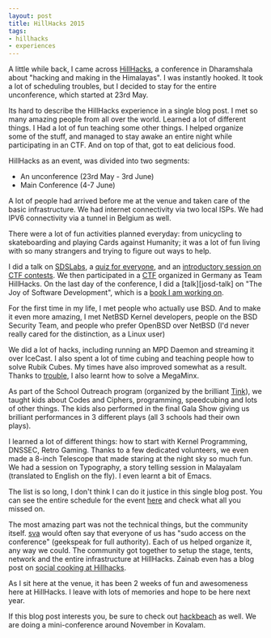 ```yaml
---
layout: post
title: HillHacks 2015
tags:
- hillhacks
- experiences
---
```


A little while back, I came across [HillHacks](hh), a conference in Dharamshala about "hacking and making in the Himalayas". I was instantly hooked. It took a lot of scheduling troubles, but I decided to stay for the entire unconference, which started at 23rd May.

Its hard to describe the HillHacks experience in a single blog post. I met so many amazing people from all over the world. Learned a lot of different things. I Had a lot of fun teaching some other things. I helped organize some of the stuff, and managed to stay awake an entire night while participating in an CTF. And on top of that, got to eat delicious food.

HillHacks as an event, was divided into two segments:

- An unconference (23rd May - 3rd June)
- Main Conference (4-7 June)

A lot of people had arrived before me at the venue and taken care of the basic infrastructure. We had internet connectivity via two local ISPs. We had IPV6 connectivity via a tunnel in Belgium as well.

There were a lot of fun activities planned everyday: from unicycling to skateboarding and playing Cards against Humanity; it was a lot of fun living with so many strangers and trying to figure out ways to help.

I did a talk on [SDSLabs][sdslabs], a [quiz for everyone][quiz], and an [introductory session on CTF contests][ctf]. We then participated in a [CTF][gpn] organized in Germany as Team HillHacks. On the last day of the conference, I did a [talk][josd-talk] on "The Joy of Software Development", which is a [book I am working on][josd].

For the first time in my life, I met people who actually use BSD. And to make it even more amazing, I met NetBSD Kernel developers, people on the BSD Security Team, and people who prefer OpenBSD over NetBSD (I'd never really cared for the distinction, as a Linux user)

We did a lot of hacks, including running an MPD Daemon and streaming it over IceCast. I also spent a lot of time cubing and teaching people how to solve Rubik Cubes. My times have also improved somewhat as a result. Thanks to [trouble][trouble], I also learnt how to solve a MegaMinx.

As part of the School Outreach program (organized by the brilliant [Tink][tink]), we taught kids about Codes and Ciphers, programming, speedcubing and lots of other things. The kids also performed in the final Gala Show giving us brilliant performances in 3 different plays (all 3 schools had their own plays).

I learned a lot of different things: how to start with Kernel Programming, DNSSEC, Retro Gaming. Thanks to a few dedicated volunteers, we even made a 8-inch Telescope that made staring at the night sky so much fun. We had a session on Typography, a story telling session in Malayalam (translated to English on the fly). I even learnt a bit of Emacs.

The list is so long, I don't think I can do it justice in this single blog post. You can see the entire schedule for the event [here](http://hillhacks.in/calendar) and check what all you missed on.

The most amazing part was not the technical things, but the community itself. [sva][sva] would often say that everyone of us has "sudo access on the conference" (geekspeak for full authority). Each of us helped organize it, any way we could. The community got together to setup the stage, tents, network and the entire infrastructure at HillHacks. Zainab even has a blog post on [social cooking at Hillhacks][cooking-blog-post].

As I sit here at the venue, it has been 2 weeks of fun and awesomeness here at HillHacks. I leave with lots of memories and hope to be here next year.

If this blog post interests you, be sure to check out [hackbeach][hb] as well. We are doing a mini-conference around November in Kovalam.

[trouble]: https://trouble.is/bio/ "trouble's bio page"
[sdslabs]: http://sdslabs.co "SDSLabs is a campus group at IIT Roorkee"
[quiz]: https://speakerdeck.com/captn3m0/hillhacks-quiz "Hillhacks Quiz"
[ctf]: http://slides.com/captn3m0/ctf#/ "Slides from the talk"
[gpn]: http://signup.sqrts.de/ "Page is in german"
[josd]: https://josd.captnemo.in/ "Joy of Software Development Book Website"
[tink]: https://twitter.com/mediatinker "Her twitter profile"
[sva]: https://twitter.com/sva "sva on twitter"
[cooking-blog-post]: https://medium.com/@zainabbawa/on-community-and-the-art-of-various-cookings-511c31c33498 "On community, and the art of various cookings"
[hb]: http://hillhacks.in/hackbeach "HackBeach wiki page"